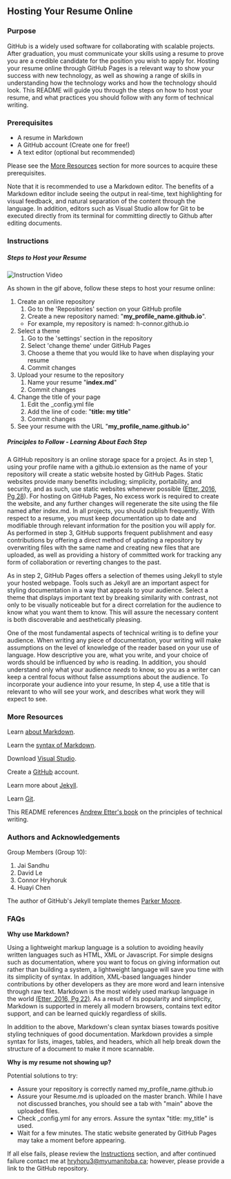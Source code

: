 ## Hosting Your Resume Online

### Purpose

GitHub is a widely used software for collaborating with scalable projects.
After graduation, you must communicate your skills using a resume to prove
you are a credible candidate for the position you wish to apply for.
Hosting your resume online through GitHub Pages is a relevant way to show your 
success with new technology, as well as showing a range of skills in understanding 
how the technology works and how the technology should look. 
This README will guide you through the steps on how to host your resume, and
what practices you should follow with any form of technical writing.

### Prerequisites

* A resume in Markdown
* A GitHub account (Create one for free!)
* A text editor (optional but recommended)

Please see the [More Resources](#More-Resources) section for more sources to acquire these prerequisites.

Note that it is recommended to use a Markdown editor.
The benefits of a Markdown editor include seeing the output in real-time, text highlighting for visual feedback,
and natural separation of the content through the language.
In addition, editors such as Visual Studio allow for Git to be executed directly from its terminal for 
committing directly to Github after editing documents.

### Instructions

##### Steps to Host your Resume

![Instruction Video](https://github.com/h-connor/h-connor.github.io/blob/main/Recording.gif)

As shown in the gif above, follow these steps to host your resume online:

1. Create an online repository
    1. Go to the 'Repositories' section on your GitHub profile
    2. Create a new repository named: "**my_profile_name.github.io**".
    - For example, my repository is named: h-connor.github.io
2. Select a theme
    1. Go to the 'settings' section in the repository
    2. Select 'change theme' under GitHub Pages
    3. Choose a theme that you would like to have when displaying your resume
    4. Commit changes
3. Upload your resume to the repository
    1. Name your resume "**index.md**"
    2. Commit changes
4. Change the title of your page
    1. Edit the _config.yml file
    2. Add the line of code: "**title: my title**"
    3. Commit changes
5. See your resume with the URL "**my_profile_name.github.io**"

##### Principles to Follow - Learning About Each Step

A GitHub repository is an online storage space for a project. As in step 1, using your profile name with a github.io extension as the name of your repository
will create a static website hosted by GitHub Pages. Static websites provide many benefits including; simplicity, portability, and security,
and as such, use static websites whenever possible ([Etter, 2016, Pg 28](https://www.amazon.ca/Modern-Technical-Writing-Introduction-Documentation-ebook/dp/B01A2QL9SS)).
For hosting on GitHub Pages, No excess work is required to create the website, and any further changes will regenerate the site using the file named after index.md. 
In all projects, you should publish frequently.
With respect to a resume, you must keep documentation up to date and modifiable through relevant information for the position you will apply for.
As performed in step 3, GitHub supports frequent publishment and easy contributions by offering a direct method of updating a repository by overwriting files with the same name and
creating new files that are uploaded, as well as providing a history of committed work for tracking any form of collaboration or reverting changes to the past.

As in step 2, GitHub Pages offers a selection of themes using Jekyll to style your hosted webpage. Tools such as Jekyll are an important aspect for styling
documentation in a way that appeals to your audience. Select a theme that displays important text by breaking similarity with contrast,
not only to be visually noticeable but for a direct correlation for the audience to know what you want them to know. This will assure the necessary
content is both discoverable and aesthetically pleasing.

One of the most fundamental aspects of technical writing is to define your audience. When writing any piece of documentation, your writing will make assumptions on the level of knowledge
of the reader based on your use of language. How descriptive you are, what you write, and your choice of words should be influenced by _who_ is reading. 
In addition, you should understand only what your audience _needs_ to know, so you as a writer can keep a central focus without false assumptions about the audience.
To incorporate your audience into your resume, In step 4, use a title that is relevant to who will see your work, and describes what work they will expect to see.

### More Resources

Learn [about Markdown](https://www.markdownguide.org/getting-started).

Learn the [syntax of Markdown](https://helloacm.com/markdown-markup-language-quick-tutorial/).

Download [Visual Studio](https://visualstudio.microsoft.com/downloads/).

Create a [GitHub](https://github.com/) account.

Learn more about [Jekyll](https://jekyllrb.com/tutorials/video-walkthroughs/).

Learn [Git](https://learngitbranching.js.org/).

This README references [Andrew Etter's book](https://www.amazon.ca/Modern-Technical-Writing-Introduction-Documentation-ebook/dp/B01A2QL9SS) 
on the principles of technical writing.

### Authors and Acknowledgements

Group Members (Group 10):

1. Jai Sandhu
2. David Le
3. Connor Hryhoruk
4. Huayi Chen

The author of GitHub's Jekyll template themes [Parker Moore](https://github.com/parkr).

### FAQs

**Why use Markdown?**

Using a lightweight markup language is a solution to avoiding heavily written languages such as HTML, XML or Javascript.
For simple designs such as documentation, where you want to focus on giving information out rather than building a system, a lightweight
language will save you time with its simplicity of syntax. In addition, XML-based languages hinder contributions
by other developers as they are more word and learn intensive through raw text. Markdown is the most widely used markup language in the world 
[(Etter, 2016, Pg 22)](https://www.amazon.ca/Modern-Technical-Writing-Introduction-Documentation-ebook/dp/B01A2QL9SS).
As a result of its popularity and simplicity, Markdown is supported in merely all modern browsers, contains text editor support, and 
can be learned quickly regardless of skills. 

In addition to the above, Markdown's clean syntax biases towards positive styling techniques of good documentation. Markdown provides a simple syntax for
lists, images, tables, and headers, which all help break down the structure of a document to make it more scannable.

**Why is my resume not showing up?**

Potential solutions to try:
* Assure your repository is correctly named my_profile_name.github.io
* Assure your Resume.md is uploaded on the master branch. While I have not discussed branches, you should see a tab with "main" above the uploaded files.
* Check _config.yml for any errors. Assure the syntax "title: my_title" is used.
* Wait for a few minutes. The static website generated by GitHub Pages may take a moment before appearing.

If all else fails, please review the [Instructions](#Instructions) section, and after continued failure
contact me at hryhoru3@myumanitoba.ca; however, please provide a link to the GitHub repository.
